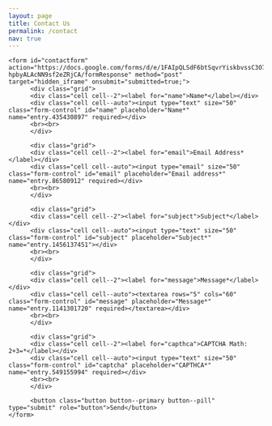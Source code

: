 ```yaml
---
layout: page
title: Contact Us
permalink: /contact
nav: true
---
```


<html>
  <head>


  </head>
  <body>
  <p id="thanks"></p>

  <div class="publications">
    <script>
    if (window.location.href.length > 47) {
    document.getElementById("thanks").innerHTML =
    "<span style='color: red;'>Thank you for contacting us. We will respond as soon as possible!</span>";
    }
    </script>
    <script type="text/javascript">var submitted=false;</script>
    <iframe name="hidden_iframe" id="hidden_iframe" style="display:none;"
    onload="if(submitted) {window.location='?submitted=true';}"></iframe>

    <form id="contactform" action="https://docs.google.com/forms/d/e/1FAIpQLSdF6btSqvrYiskbvssC3O74JIVhe-hpbyALAcNN9sf2eZRjCA/formResponse" method="post"  target="hidden_iframe" onsubmit="submitted=true;">
          <div class="grid">
          <div class="cell cell--2"><label for="name">Name*</label></div>
          <div class="cell cell--auto"><input type="text" size="50" class="form-control" id="name" placeholder="Name*"  name="entry.435430897" required></div>
          <br><br>
          </div>

          <div class="grid">
          <div class="cell cell--2"><label for="email">Email Address*</label></div>
          <div class="cell cell--auto"><input type="email" size="50"  class="form-control" id="email" placeholder="Email address*" name="entry.86580912" required></div>
          <br><br>
          </div>

          <div class="grid">
          <div class="cell cell--2"><label for="subject">Subject*</label></div>
          <div class="cell cell--auto"><input type="text" size="50" class="form-control" id="subject" placeholder="Subject*" name="entry.1456137451"></div>
          <br><br>
          </div>

          <div class="grid">
          <div class="cell cell--2"><label for="message">Message*</label></div>
          <div class="cell cell--auto"><textarea rows="5" cols="60" class="form-control" id="message" placeholder="Message*" name="entry.1141301720" required></textarea></div>
          <br><br>
          </div>

          <div class="grid">
          <div class="cell cell--2"><label for="capthca">CAPTCHA Math: 2+3=*</label></div>
          <div class="cell cell--auto"><input type="text" size="50" class="form-control" id="captcha" placeholder="CAPTHCA*"  name="entry.549155994" required></div>
          <br><br>
          </div>

          <button class="button button--primary button--pill" type="submit" role="button">Send</button>
    </form>

  </div>

  </body>
</html>

